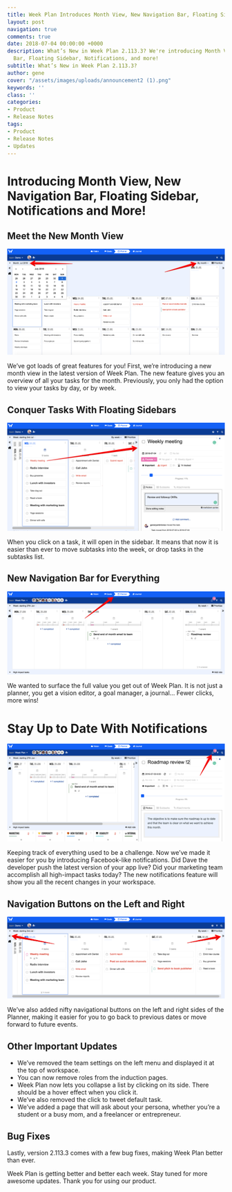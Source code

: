 ```yaml
---
title: Week Plan Introduces Month View, New Navigation Bar, Floating Sidebar and Notifications
layout: post
navigation: true
comments: true
date: 2018-07-04 00:00:00 +0000
description: What’s New in Week Plan 2.113.3? We're introducing Month View, New Navigation
  Bar, Floating Sidebar, Notifications, and more!
subtitle: What’s New in Week Plan 2.113.3?
author: gene
cover: "/assets/images/uploads/announcement2 (1).png"
keywords: ''
class: ''
categories:
- Product
- Release Notes
tags:
- Product
- Release Notes
- Updates
---
```

# **Introducing Month View, New Navigation Bar, Floating Sidebar, Notifications and More!**

## **Meet the New Month View**

![](/assets/images/uploads/month-view.png)

We’ve got loads of great features for you! First, we’re introducing a new month view in the latest version of Week Plan. The new feature gives you an overview of all your tasks for the month. Previously, you only had the option to view your tasks by day, or by week.

## **Conquer Tasks With Floating Sidebars**

![](/assets/images/uploads/sidebar.png)

When you click on a task, it will open in the sidebar. It means that now it is easier than ever to move subtasks into the week, or drop tasks in the subtasks list.

## **New Navigation Bar for Everything**

![](/assets/images/uploads/nav.png)

We wanted to surface the full value you get out of Week Plan. It is not just a planner, you get a vision editor, a goal manager, a journal... Fewer clicks, more wins!

# **Stay Up to Date With Notifications**

![](/assets/images/uploads/notifications.png)

Keeping track of everything used to be a challenge. Now we’ve made it easier for you by introducing Facebook-like notifications. Did Dave the developer push the latest version of your app live? Did your marketing team accomplish all high-impact tasks today? The new notifications feature will show you all the recent changes in your workspace.

## **Navigation Buttons on the Left and Righ**t

![](/assets/images/uploads/buttons.png)

We’ve also added nifty navigational buttons on the left and right sides of the Planner, making it easier for you to go back to previous dates or move forward to future events.

## **Other Important Updates**

* We’ve removed the team settings on the left menu and displayed it at the top of workspace.
* You can now remove roles from the induction pages.
* Week Plan now lets you collapse a list by clicking on its side. There should be a hover effect when you click it.
* We’ve also removed the click to tweet default task.
* We’ve added a page that will ask about your persona, whether you’re a student or a busy mom, and a freelancer or entrepreneur.

## **Bug Fixes**

Lastly, version 2.113.3 comes with a few bug fixes, making Week Plan better than ever.

Week Plan is getting better and better each week. Stay tuned for more awesome updates. Thank you for using our product.